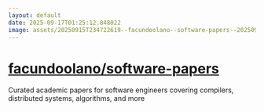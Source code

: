 ```yaml
---
layout: default
date: 2025-09-17T01:25:12.848022
image: assets/20250915T234722619--facundoolano--software-papers--20250915T235816619--cropped.png
---
```


# [facundoolano/software-papers](https://github.com/facundoolano/software-papers)

Curated academic papers for software engineers covering compilers, distributed systems, algorithms, and more
